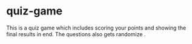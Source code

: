 # quiz-game
This is a quiz game which includes scoring your points and showing the final results in end. The questions also gets randomize .
